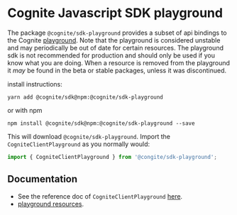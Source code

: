Cognite Javascript SDK playground
===========================
The package `@cognite/sdk-playground` provides a subset of api bindings to the Cognite [playground](https://docs.cognite.com/api/playground/). Note that the playground is
considered unstable and may periodically be out of date for certain resources. The playground sdk is not recommended for production and should only be used if you know what you are doing.
When a resource is removed from the playground it _may_ be found in the beta or stable packages, unless it was discontinued.

install instructions:
```
yarn add @cognite/sdk@npm:@cognite/sdk-playground
```
or with npm
```
npm install @cognite/sdk@npm:@cognite/sdk-playground --save
```

This will download `@cognite/sdk-playground`. Import the `CogniteClientPlayground` as you normally would:
```js
import { CogniteClientPlayground } from '@congite/sdk-playground';
```

## Documentation

 - See the reference doc of `CogniteClientPlayground` [here](https://cognitedata.github.io/cognite-sdk-js/playground/classes/_beta_src_cogniteclient_.cogniteclient.html).
 - [playground resources](https://docs.cognite.com/api/playground/).
